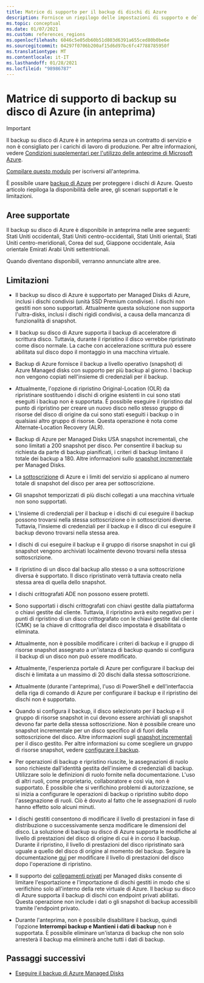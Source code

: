 ```yaml
---
title: Matrice di supporto per il backup di dischi di Azure
description: Fornisce un riepilogo delle impostazioni di supporto e delle limitazioni di backup su disco di Azure.
ms.topic: conceptual
ms.date: 01/07/2021
ms.custom: references_regions
ms.openlocfilehash: 6046c5e05db60b51d803d6391a655ced80b0be6e
ms.sourcegitcommit: 04297f0706b200af15d6d97bc6fc47788785950f
ms.translationtype: MT
ms.contentlocale: it-IT
ms.lasthandoff: 01/28/2021
ms.locfileid: "98986787"
---
```

# <a name="azure-disk-backup-support-matrix-in-preview"></a>Matrice di supporto di backup su disco di Azure (in anteprima)

>[!IMPORTANT]
>Il backup su disco di Azure è in anteprima senza un contratto di servizio e non è consigliato per i carichi di lavoro di produzione. Per altre informazioni, vedere [Condizioni supplementari per l'utilizzo delle anteprime di Microsoft Azure](https://azure.microsoft.com/support/legal/preview-supplemental-terms/).
>
>[Compilare questo modulo](https://forms.office.com/Pages/ResponsePage.aspx?id=v4j5cvGGr0GRqy180BHbR1vE8L51DIpDmziRt_893LVUNFlEWFJBN09PTDhEMjVHS05UWFkxUlUzUS4u) per iscriversi all'anteprima.

È possibile usare [backup di Azure](./backup-overview.md) per proteggere i dischi di Azure. Questo articolo riepiloga la disponibilità delle aree, gli scenari supportati e le limitazioni.

## <a name="supported-regions"></a>Aree supportate

Il backup su disco di Azure è disponibile in anteprima nelle aree seguenti: Stati Uniti occidentali, Stati Uniti centro-occidentali, Stati Uniti orientali, Stati Uniti centro-meridionali, Corea del sud, Giappone occidentale, Asia orientale Emirati Arabi Uniti settentrionali. 

Quando diventano disponibili, verranno annunciate altre aree.

## <a name="limitations"></a>Limitazioni

- Il backup su disco di Azure è supportato per Managed Disks di Azure, inclusi i dischi condivisi (unità SSD Premium condivise). I dischi non gestiti non sono supportati. Attualmente questa soluzione non supporta l'ultra-disks, inclusi i dischi rigidi condivisi, a causa della mancanza di funzionalità di snapshot.

- Il backup su disco di Azure supporta il backup di acceleratore di scrittura disco. Tuttavia, durante il ripristino il disco verrebbe ripristinato come disco normale. La cache con accelerazione scrittura può essere abilitata sul disco dopo il montaggio in una macchina virtuale.

- Backup di Azure fornisce il backup a livello operativo (snapshot) di Azure Managed disks con supporto per più backup al giorno. I backup non vengono copiati nell'insieme di credenziali per il backup.

- Attualmente, l'opzione di ripristino Original-Location (OLR) da ripristinare sostituendo i dischi di origine esistenti in cui sono stati eseguiti i backup non è supportata. È possibile eseguire il ripristino dal punto di ripristino per creare un nuovo disco nello stesso gruppo di risorse del disco di origine da cui sono stati eseguiti i backup o in qualsiasi altro gruppo di risorse. Questa operazione è nota come Alternate-Location Recovery (ALR).

- Backup di Azure per Managed Disks USA snapshot incrementali, che sono limitati a 200 snapshot per disco. Per consentire il backup su richiesta da parte di backup pianificati, i criteri di backup limitano il totale dei backup a 180. Altre informazioni sullo [snapshot incrementale](../virtual-machines/disks-incremental-snapshots.md#restrictions) per Managed Disks.

- La [sottoscrizione](../azure-resource-manager/management/azure-subscription-service-limits.md#virtual-machine-disk-limits) di Azure e i limiti del servizio si applicano al numero totale di snapshot del disco per area per sottoscrizione.

- Gli snapshot temporizzati di più dischi collegati a una macchina virtuale non sono supportati.

- L'insieme di credenziali per il backup e i dischi di cui eseguire il backup possono trovarsi nella stessa sottoscrizione o in sottoscrizioni diverse. Tuttavia, l'insieme di credenziali per il backup e il disco di cui eseguire il backup devono trovarsi nella stessa area.

- I dischi di cui eseguire il backup e il gruppo di risorse snapshot in cui gli snapshot vengono archiviati localmente devono trovarsi nella stessa sottoscrizione.

- Il ripristino di un disco dal backup allo stesso o a una sottoscrizione diversa è supportato. Il disco ripristinato verrà tuttavia creato nella stessa area di quella dello snapshot.

- I dischi crittografati ADE non possono essere protetti.

- Sono supportati i dischi crittografati con chiavi gestite dalla piattaforma o chiavi gestite dal cliente. Tuttavia, il ripristino avrà esito negativo per i punti di ripristino di un disco crittografato con le chiavi gestite dal cliente (CMK) se la chiave di crittografia del disco impostata è disabilitata o eliminata.

- Attualmente, non è possibile modificare i criteri di backup e il gruppo di risorse snapshot assegnato a un'istanza di backup quando si configura il backup di un disco non può essere modificato.

- Attualmente, l'esperienza portale di Azure per configurare il backup dei dischi è limitata a un massimo di 20 dischi dalla stessa sottoscrizione.

- Attualmente (durante l'anteprima), l'uso di PowerShell e dell'interfaccia della riga di comando di Azure per configurare il backup e il ripristino dei dischi non è supportato.

- Quando si configura il backup, il disco selezionato per il backup e il gruppo di risorse snapshot in cui devono essere archiviati gli snapshot devono far parte della stessa sottoscrizione. Non è possibile creare uno snapshot incrementale per un disco specifico al di fuori della sottoscrizione del disco. Altre informazioni sugli [snapshot incrementali](../virtual-machines/windows/disks-incremental-snapshots-portal.md#restrictions) per il disco gestito. Per altre informazioni su come scegliere un gruppo di risorse snapshot, vedere  [configurare il backup](backup-managed-disks.md#configure-backup).

- Per operazioni di backup e ripristino riuscite, le assegnazioni di ruolo sono richieste dall'identità gestita dell'insieme di credenziali di backup. Utilizzare solo le definizioni di ruolo fornite nella documentazione. L'uso di altri ruoli, come proprietario, collaboratore e così via, non è supportato. È possibile che si verifichino problemi di autorizzazione, se si inizia a configurare le operazioni di backup o ripristino subito dopo l'assegnazione di ruoli. Ciò è dovuto al fatto che le assegnazioni di ruolo hanno effetto solo alcuni minuti.

- I dischi gestiti consentono di modificare il livello di prestazioni in fase di distribuzione o successivamente senza modificare le dimensioni del disco. La soluzione di backup su disco di Azure supporta le modifiche al livello di prestazioni del disco di origine di cui è in corso il backup. Durante il ripristino, il livello di prestazioni del disco ripristinato sarà uguale a quello del disco di origine al momento del backup. Seguire la documentazione [qui](../virtual-machines/disks-performance-tiers-portal.md) per modificare il livello di prestazioni del disco dopo l'operazione di ripristino.

- Il supporto dei [collegamenti privati](../virtual-machines/disks-enable-private-links-for-import-export-portal.md) per Managed disks consente di limitare l'esportazione e l'importazione di dischi gestiti in modo che si verifichino solo all'interno della rete virtuale di Azure. Il backup su disco di Azure supporta il backup di dischi con endpoint privati abilitati. Questa operazione non include i dati o gli snapshot di backup accessibili tramite l'endpoint privato.

- Durante l'anteprima, non è possibile disabilitare il backup, quindi l'opzione **Interrompi backup e Mantieni i dati di backup** non è supportata. È possibile eliminare un'istanza di backup che non solo arresterà il backup ma eliminerà anche tutti i dati di backup.

## <a name="next-steps"></a>Passaggi successivi

- [Eseguire il backup di Azure Managed Disks](backup-managed-disks.md)
